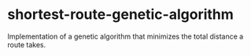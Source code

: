 # shortest-route-genetic-algorithm
Implementation of a genetic algorithm that minimizes the total distance a route takes. 
